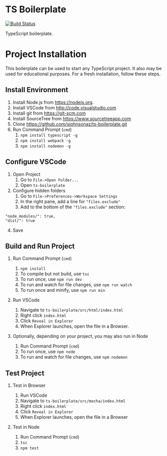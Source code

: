 # TS Boilerplate

[![Build Status](https://travis-ci.org/sjohnsonaz/ts-boilerplate.svg?branch=master)](https://travis-ci.org/sjohnsonaz/ts-boilerplate)

TypeScript boilerplate.

# Project Installation

This boilerplate can be used to start any TypeScript project. It also may be used for educational purposes. For a fresh installation, follow these steps.

## Install Environment

1. Install Node.js from <https://nodejs.org>.
2. Install VSCode from <http://code.visualstudio.com>
3. Install git from <https://git-scm.com>
4. Install SourceTree from <https://www.sourcetreeapp.com>
5. Clone <https://github.com/sjohnsonaz/ts-boilerplate.git>
6. Run Command Prompt (`cmd`)
    1. `npm install typescript -g`
    3. `npm install webpack -g`
    5. `npm install nodemon -g`

## Configure VSCode

1. Open Project
    1. Go to `File->Open Folder...`
    2. Open `ts-boilerplate`
2. Configure hidden folders
    1. Go to `File->Preferences->Workspace Settings`
    2. In the right pane, add a line for `"files.exclude"`
    3. Add to the bottom of the `"files.exclude"` section:
````
"node_modules/": true,
"dist/": true
````
  4. Save

## Build and Run Project

1. Run Command Prompt (`cmd`)
    1. `npm install`
    2. To compile but not build, use `tsc`
    3. To run once, use `npm run dev`
    4. To run and watch for file changes, use `npm run watch`
    5. To run once and minify, use `npm run min`

2. Run VSCode
    1. Navigate to `ts-boilerplate/src/html/index.html`
    2. Right click `index.html`
    3. Click `Reveal in Explorer`
    4. When Explorer launches, open the file in a Browser.

3. Optionally, depending on your project, you may also run in Node
    1. Run Command Prompt (`cmd`)
    2. To run once, use `npm node`
    3. To run and watch for file changes, use `npm nodemon`

## Test Project

1. Test in Browser
    1. Run VSCode
    2. Navigate to `ts-boilerplate/src/mocha/index.html`
    3. Right click `index.html`
    4. Click `Reveal in Explorer`
    5. When Explorer launches, open the file in a Browser

2. Test in Node
    1. Run Command Prompt (`cmd`)
    2. `tsc`
    3. `npm test`
